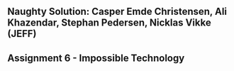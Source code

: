 ## Naughty Solution: Casper Emde Christensen, Ali Khazendar, Stephan Pedersen, Nicklas Vikke (JEFF)


## Assignment 6 - Impossible Technology